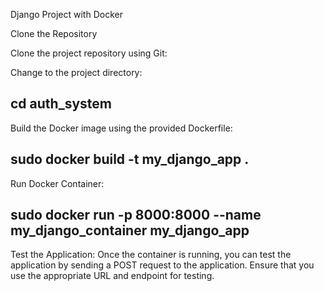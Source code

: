 Django Project with Docker

Clone the Repository

Clone the project repository using Git:

Change to the project directory:

## cd auth_system


Build the Docker image using the provided Dockerfile:

## sudo docker build -t my_django_app .

Run Docker Container:

## sudo docker run -p 8000:8000 --name my_django_container my_django_app

Test the Application:
Once the container is running, you can test the application by sending a POST request to the application. Ensure that you use the appropriate URL and endpoint for testing.
